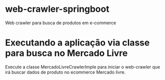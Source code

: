 # web-crawler-springboot
Web crawler para busca de produtos em e-commerce 

# Executando a aplicação via classe para busca no Mercado Livre
Execute a classe MercadoLivreCrawlerImple para iniciar o web-crawler que irá buscar dados de produto no ecommerce Mercado livre.
